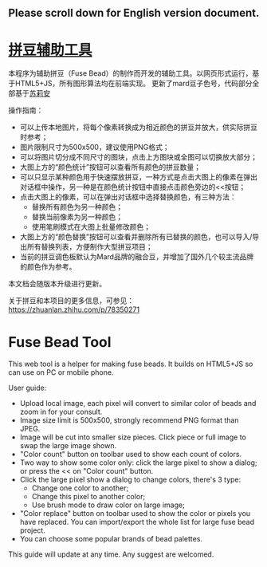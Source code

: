 ## Please scroll down for English version document.

# [拼豆辅助工具](https://altriacarrie.github.io/fuse-bead-tool/)

本程序为辅助拼豆（Fuse Bead）的制作而开发的辅助工具。以网页形式运行，基于HTML5+JS，所有图形算法均在前端实现。
更新了mard豆子色号，代码部分全部基于[苏莉安](https://github.com/atonasting)

操作指南：
- 可以上传本地图片，将每个像素转换成为相近颜色的拼豆并放大，供实际拼豆时参考；
- 图片限制尺寸为500x500，建议使用PNG格式；
- 可以将图片切分成不同尺寸的图块，点击上方图块或全图可以切换放大部分；
- 大图上方的“颜色统计”按钮可以查看所有颜色的拼豆数量；
- 可以只显示某种颜色用于快速摆放拼豆，一种方式是点击大图上的像素在弹出对话框中操作，另一种是在颜色统计按钮中直接点击颜色旁边的<<按钮；
- 点击大图上的像素，可以在弹出对话框中选择替换颜色，有三种方法：
  - 替换所有颜色为另一种颜色；
  - 替换当前像素为另一种颜色；
  - 使用笔刷模式在大图上批量修改颜色；
- 大图上方的“颜色替换”按钮可以查看并删除所有已替换的颜色，也可以导入/导出所有替换列表，方便制作大型拼豆项目；
- 当前的拼豆调色板默认为Mard品牌的融合豆，并增加了国外几个较主流品牌的颜色作为参考。

本文档会随版本升级进行更新。

关于拼豆和本项目的更多信息，可参见：https://zhuanlan.zhihu.com/p/78350271



# Fuse Bead Tool

This web tool is a helper for making fuse beads. It builds on HTML5+JS so can use on PC or mobile phone.

User guide:
- Upload local image, each pixel will convert to similar color of beads and zoom in for your consult.
- Image size limit is 500x500, strongly recommend PNG format than JPEG.
- Image will be cut into smaller size pieces. Click piece or full image to swap the large image shown.
- "Color count" button on toolbar used to show each count of colors.
- Two way to show some color only: click the large pixel to show a dialog; or press the << on "Color count" button.
- Click the large pixel show a dialog to change colors, there's 3 type:
  - Change one color to another;
  - Change this pixel to another color;
  - Use brush mode to draw color on large image;
- "Color replace" button on toolbar used to show the color or pixels you have replaced. You can import/export the whole list for large fuse bead project.
- You can choose some popular brands of bead palettes.

This guide will update at any time. Any suggest are welcomed.
